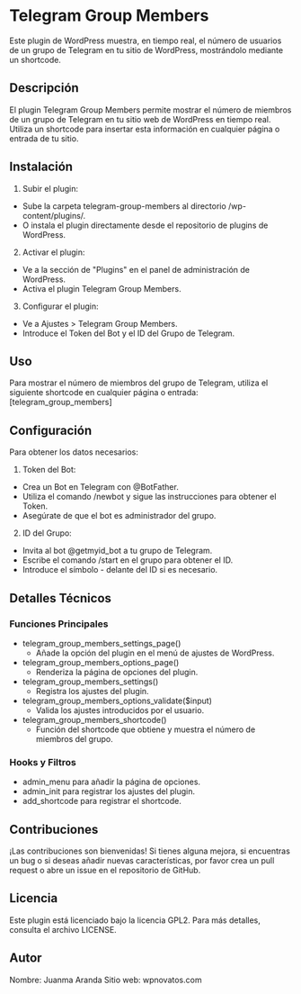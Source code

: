 # Telegram Group Members
Este plugin de WordPress muestra, en tiempo real, el número de usuarios de un grupo de Telegram en tu sitio de WordPress, mostrándolo mediante un shortcode.

## Descripción
El plugin Telegram Group Members permite mostrar el número de miembros de un grupo de Telegram en tu sitio web de WordPress en tiempo real. Utiliza un shortcode para insertar esta información en cualquier página o entrada de tu sitio.

## Instalación

1. Subir el plugin:
- Sube la carpeta telegram-group-members al directorio /wp-content/plugins/.
- O instala el plugin directamente desde el repositorio de plugins de WordPress.


2. Activar el plugin:
- Ve a la sección de "Plugins" en el panel de administración de WordPress.
- Activa el plugin Telegram Group Members.


3. Configurar el plugin:
- Ve a Ajustes > Telegram Group Members.
- Introduce el Token del Bot y el ID del Grupo de Telegram.

## Uso
Para mostrar el número de miembros del grupo de Telegram, utiliza el siguiente shortcode en cualquier página o entrada:
[telegram_group_members]

## Configuración
Para obtener los datos necesarios:
1. Token del Bot:
- Crea un Bot en Telegram con @BotFather.
- Utiliza el comando /newbot y sigue las instrucciones para obtener el Token.
- Asegúrate de que el bot es administrador del grupo.


2. ID del Grupo:
- Invita al bot @getmyid_bot a tu grupo de Telegram.
- Escribe el comando /start en el grupo para obtener el ID.
- Introduce el símbolo - delante del ID si es necesario.

## Detalles Técnicos
### Funciones Principales
- telegram_group_members_settings_page()
  - Añade la opción del plugin en el menú de ajustes de WordPress.
- telegram_group_members_options_page()
  - Renderiza la página de opciones del plugin.
- telegram_group_members_settings()
  - Registra los ajustes del plugin.
- telegram_group_members_options_validate($input)
  - Valida los ajustes introducidos por el usuario.
- telegram_group_members_shortcode()
  - Función del shortcode que obtiene y muestra el número de miembros del grupo.

### Hooks y Filtros
- admin_menu para añadir la página de opciones.
- admin_init para registrar los ajustes del plugin.
- add_shortcode para registrar el shortcode.

## Contribuciones
¡Las contribuciones son bienvenidas! Si tienes alguna mejora, si encuentras un bug o si deseas añadir nuevas características, por favor crea un pull request o abre un issue en el repositorio de GitHub.

## Licencia
Este plugin está licenciado bajo la licencia GPL2. Para más detalles, consulta el archivo LICENSE.

## Autor
Nombre: Juanma Aranda
Sitio web: wpnovatos.com
